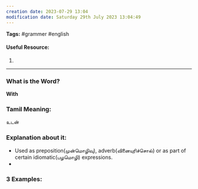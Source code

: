 ```yaml
---
creation date: 2023-07-29 13:04
modification date: Saturday 29th July 2023 13:04:49
---
```


**Tags:** #grammer #english 

#### Useful Resource:
1. []()

--------------------------------------

### What is the Word?

**With**

### Tamil Meaning:

உடன்

### Explanation about it:

* Used as preposition(முன்மொழிவு), adverb(வினையுரிச்சொல்) or as part of certain idiomatic(பழமொழி) expressions.
* 
### 3 Examples:




